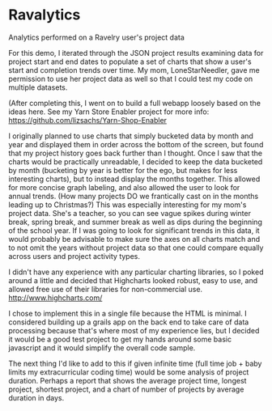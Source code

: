 Ravalytics
==========

Analytics performed on a Ravelry user's project data

For this demo, I iterated through the JSON project results examining data for project start and end dates to populate a set of charts that show a user's start and completion trends over time. My mom, LoneStarNeedler, gave me permission to use her project data as well so that I could test my code on multiple datasets.

(After completing this, I went on to build a full webapp loosely based on the ideas here. See my Yarn Store Enabler project for more info: https://github.com/lizsachs/Yarn-Shop-Enabler

I originally planned to use charts that simply bucketed data by month and year and displayed them in order across the bottom of the screen, but found that my project history goes back further than I thought.  Once I saw that the charts would be practically unreadable, I decided to keep the data bucketed by month (bucketing by year is better for the ego, but makes for less interesting charts), but to instead display the months together. This allowed for more concise graph labeling, and also allowed the user to look for annual trends.  (How many projects DO we frantically cast on in the months leading up to Christmas?)  This was especially interesting for my mom's project data.  She's a teacher, so you can see vague spikes during winter break, spring break, and summer break as well as dips during the beginning of the school year.  If I was going to look for significant trends in this data, it would probably be advisable to make sure the axes on all charts match and to not omit the years without project data so that one could compare equally across users and project activity types.

I didn't have any experience with any particular charting libraries, so I poked around a little and decided that Highcharts looked robust, easy to use, and allowed free use of their libraries for non-commercial use. <http://www.highcharts.com/>

I chose to implement this in a single file because the HTML is minimal.  I considered building up a grails app on the back end to take care of data processing because that's where most of my experience lies, but I decided it would be a good test project to get my hands around some basic javascript and it would simplify the overall code sample.

The next thing I'd like to add to this if given infinite time (full time job + baby limits my extracurricular coding time) would be some analysis of project duration. Perhaps a report that shows the average project time, longest project, shortest project, and a chart of number of projects by average duration in days.